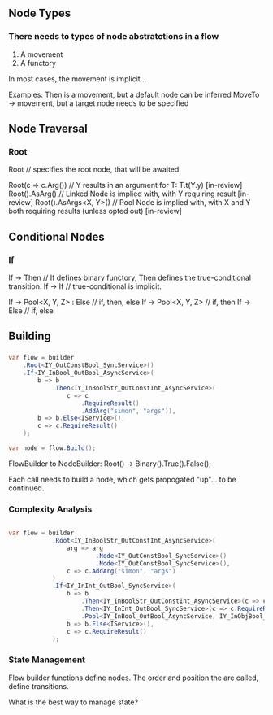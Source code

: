 ﻿## Node Types
### There needs to types of node abstratctions in a flow
1. A movement
2. A functory

In most cases, the movement is implicit...

Examples:
Then<T> is a movement, but a default node can be inferred
MoveTo -> movement, but a target node needs to be specified

## Node Traversal
### Root
Root<T> // specifies the root node, that will be awaited

Root<T>(c => c.Arg<Y>()) // Y results in an argument for T: T.t(Y.y) [in-review]
Root<T>().AsArg<Y>() // Linked Node is implied with, with Y requiring result [in-review]
Root<T>().AsArgs<X, Y>() // Pool Node is implied with, with X and Y both requiring results (unless opted out) [in-review]

## Conditional Nodes
### If
If<T> -> Then<R> // If defines binary functory, Then defines the true-conditional transition.
If<T> -> If<R> // true-conditional is implicit.

If<T> -> Pool<X, Y, Z> : Else<R> // if, then, else
If<T> -> Pool<X, Y, Z> // if, then
If<T> -> Else<R> // if, else

## Building
### 
```c#
var flow = builder
    .Root<IY_OutConstBool_SyncService>()
    .If<IY_InBool_OutBool_AsyncService>(
        b => b
            .Then<IY_InBoolStr_OutConstInt_AsyncService>(
                c => c
                    .RequireResult()
                    .AddArg("simon", "args")),
        b => b.Else<IService>(),
        c => c.RequireResult()
    );

var node = flow.Build();
```

FlowBuilder to NodeBuilder:
    Root() -> Binary().True().False();

Each call needs to build a node, which gets propogated "up"... to be continued.


### Complexity Analysis

```c#

var flow = builder
            .Root<IY_InBoolStr_OutConstInt_AsyncService>(
                arg => arg
                        .Node<IY_OutConstBool_SyncService>() 
                        .Node<IY_OutConstBool_SyncService>(), 
                c => c.AddArg("simon", "args")
            )
            .If<IY_InInt_OutBool_SyncService>(
                b => b
                    .Then<IY_InBoolStr_OutConstInt_AsyncService>(c => c.RequireResult().AddArg("simon", "args"))
                    .Then<IY_InInt_OutBool_SyncService>(c => c.RequireResult())
                    .Pool<IY_InBool_OutBool_AsyncService, IY_InObjBool_OutStr_AsyncService, IY_InStr_AsyncService>(),
                b => b.Else<IService>(),
                c => c.RequireResult()
            );
```

### State Management
Flow builder functions define nodes. 
The order and position the are called, define transitions.

What is the best way to manage state?

